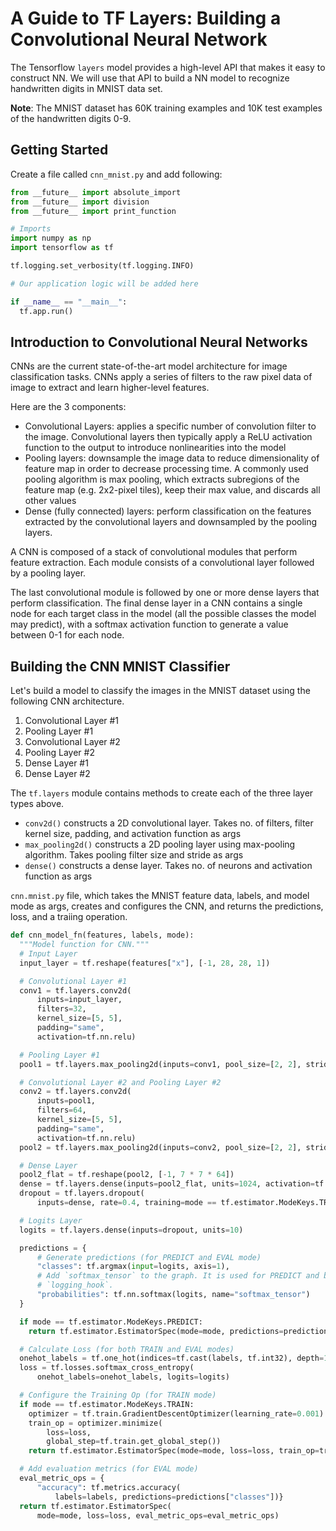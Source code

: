 # A Guide to TF Layers: Building a Convolutional Neural Network

The Tensorflow `layers` model provides a high-level API that makes it easy to construct NN. We will use that API to build a NN model to recognize handwritten digits in MNIST data set.

**Note**: The MNIST dataset has 60K training examples and 10K test examples of the handwritten digits 0-9. 

## Getting Started

Create a file called `cnn_mnist.py` and add following:

```python
from __future__ import absolute_import
from __future__ import division
from __future__ import print_function

# Imports
import numpy as np
import tensorflow as tf

tf.logging.set_verbosity(tf.logging.INFO)

# Our application logic will be added here

if __name__ == "__main__":
  tf.app.run()
```

## Introduction to Convolutional Neural Networks

CNNs are the current state-of-the-art model architecture for image classification tasks. CNNs apply a series of filters to the raw pixel data of image to extract and learn higher-level features.

Here are the 3 components:

* Convolutional Layers: applies a specific number of convolution filter to the image. Convolutional layers then typically apply a ReLU activation function to the output to introduce nonlinearities into the model
* Pooling layers: downsample the image data to reduce dimensionality of feature map in order to decrease processing time. A commonly used pooling algorithm is max pooling, which extracts subregions of the feature map (e.g. 2x2-pixel tiles), keep their max value, and discards all other values
* Dense (fully connected) layers: perform classification on the features extracted by the convolutional layers and downsampled by the pooling layers.

A CNN is composed of a stack of convolutional modules that perform feature extraction. Each module consists of a convolutional layer followed by a pooling layer. 

The last convolutional module is followed by one or more dense layers that perform classification. The final dense layer in a CNN contains a single node for each target class in the model (all the possible classes the model may predict), with a softmax activation function to generate a value between 0-1 for each node. 

## Building the CNN MNIST Classifier

Let's build a model to classify the images in the MNIST dataset using the following CNN architecture.

1. Convolutional Layer #1
2. Pooling Layer #1
3. Convolutional Layer #2 
4. Pooling Layer #2
5. Dense Layer #1
6. Dense Layer #2 

The `tf.layers` module contains methods to create each of the three layer types above.

* `conv2d()` constructs a 2D convolutional layer. Takes no. of filters, filter kernel size, padding, and activation function as args
* `max_pooling2d()` constructs a 2D pooling layer using max-pooling algorithm. Takes pooling filter size and stride as args
* `dense()` constructs a dense layer. Takes no. of neurons and activation function as args

`cnn.mnist.py` file, which takes the MNIST feature data, labels, and model mode as args, creates and configures the CNN, and returns the predictions, loss, and a traiing operation.

```python
def cnn_model_fn(features, labels, mode):
  """Model function for CNN."""
  # Input Layer
  input_layer = tf.reshape(features["x"], [-1, 28, 28, 1])

  # Convolutional Layer #1
  conv1 = tf.layers.conv2d(
      inputs=input_layer,
      filters=32,
      kernel_size=[5, 5],
      padding="same",
      activation=tf.nn.relu)

  # Pooling Layer #1
  pool1 = tf.layers.max_pooling2d(inputs=conv1, pool_size=[2, 2], strides=2)

  # Convolutional Layer #2 and Pooling Layer #2
  conv2 = tf.layers.conv2d(
      inputs=pool1,
      filters=64,
      kernel_size=[5, 5],
      padding="same",
      activation=tf.nn.relu)
  pool2 = tf.layers.max_pooling2d(inputs=conv2, pool_size=[2, 2], strides=2)

  # Dense Layer
  pool2_flat = tf.reshape(pool2, [-1, 7 * 7 * 64])
  dense = tf.layers.dense(inputs=pool2_flat, units=1024, activation=tf.nn.relu)
  dropout = tf.layers.dropout(
      inputs=dense, rate=0.4, training=mode == tf.estimator.ModeKeys.TRAIN)

  # Logits Layer
  logits = tf.layers.dense(inputs=dropout, units=10)

  predictions = {
      # Generate predictions (for PREDICT and EVAL mode)
      "classes": tf.argmax(input=logits, axis=1),
      # Add `softmax_tensor` to the graph. It is used for PREDICT and by the
      # `logging_hook`.
      "probabilities": tf.nn.softmax(logits, name="softmax_tensor")
  }

  if mode == tf.estimator.ModeKeys.PREDICT:
    return tf.estimator.EstimatorSpec(mode=mode, predictions=predictions)

  # Calculate Loss (for both TRAIN and EVAL modes)
  onehot_labels = tf.one_hot(indices=tf.cast(labels, tf.int32), depth=10)
  loss = tf.losses.softmax_cross_entropy(
      onehot_labels=onehot_labels, logits=logits)

  # Configure the Training Op (for TRAIN mode)
  if mode == tf.estimator.ModeKeys.TRAIN:
    optimizer = tf.train.GradientDescentOptimizer(learning_rate=0.001)
    train_op = optimizer.minimize(
        loss=loss,
        global_step=tf.train.get_global_step())
    return tf.estimator.EstimatorSpec(mode=mode, loss=loss, train_op=train_op)

  # Add evaluation metrics (for EVAL mode)
  eval_metric_ops = {
      "accuracy": tf.metrics.accuracy(
          labels=labels, predictions=predictions["classes"])}
  return tf.estimator.EstimatorSpec(
      mode=mode, loss=loss, eval_metric_ops=eval_metric_ops)

```